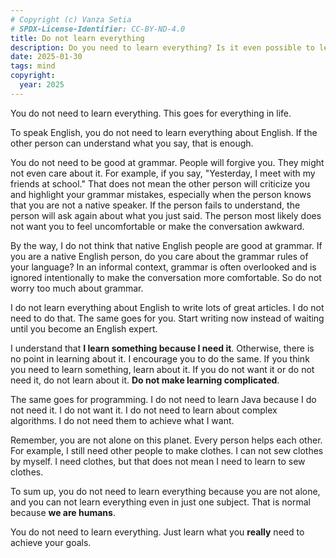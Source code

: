 ```yaml
---
# Copyright (c) Vanza Setia
# SPDX-License-Identifier: CC-BY-ND-4.0
title: Do not learn everything
description: Do you need to learn everything? Is it even possible to learn everything in just one subject?
date: 2025-01-30
tags: mind
copyright:
  year: 2025
---
```


You do not need to learn everything. This goes for everything in life.

To speak English, you do not need to learn everything about English. If the other person can understand what you say, that is enough.

You do not need to be good at grammar. People will forgive you. They might not even care about it. For example, if you say, "Yesterday, I meet with my friends at school." That does not mean the other person will criticize you and highlight your grammar mistakes, especially when the person knows that you are not a native speaker. If the person fails to understand, the person will ask again about what you just said. The person most likely does not want you to feel uncomfortable or make the conversation awkward.

By the way, I do not think that native English people are good at grammar. If you are a native English person, do you care about the grammar rules of your language? In an informal context, grammar is often overlooked and is ignored intentionally to make the conversation more comfortable. So do not worry too much about grammar.

I do not learn everything about English to write lots of great articles. I do not need to do that. The same goes for you. Start writing now instead of waiting until you become an English expert.

I understand that **I learn something because I need it**. Otherwise, there is no point in learning about it. I encourage you to do the same. If you think you need to learn something, learn about it. If you do not want it or do not need it, do not learn about it. **Do not make learning complicated**.

The same goes for programming. I do not need to learn Java because I do not need it. I do not want it. I do not need to learn about complex algorithms. I do not need them to achieve what I want.

Remember, you are not alone on this planet. Every person helps each other. For example, I still need other people to make clothes. I can not sew clothes by myself. I need clothes, but that does not mean I need to learn to sew clothes.

To sum up, you do not need to learn everything because you are not alone, and you can not learn everything even in just one subject. That is normal because **we are humans**.

You do not need to learn everything. Just learn what you **really** need to achieve your goals.
